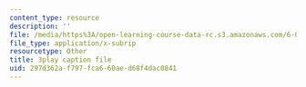 ```yaml
---
content_type: resource
description: ''
file: /media/https%3A/open-learning-course-data-rc.s3.amazonaws.com/6-004-computation-structures-spring-2017/297d362af797fca660aed68f4dac0841_9eWKuWyXYKY.srt
file_type: application/x-subrip
resourcetype: Other
title: 3play caption file
uid: 297d362a-f797-fca6-60ae-d68f4dac0841
---
```

